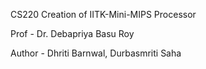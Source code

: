 CS220 
Creation of IITK-Mini-MIPS Processor

Prof - Dr. Debapriya Basu Roy

Author - Dhriti Barnwal, Durbasmriti Saha
